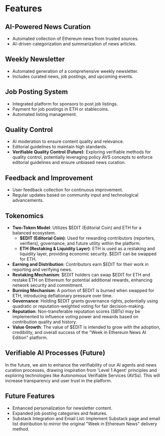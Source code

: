 # Features

## AI-Powered News Curation

- Automated collection of Ethereum news from trusted sources.
- AI-driven categorization and summarization of news articles.

## Weekly Newsletter

- Automated generation of a comprehensive weekly newsletter.
- Includes curated news, job postings, and upcoming events.

## Job Posting System

- Integrated platform for sponsors to post job listings.
- Payment for job postings in ETH or stablecoins.
- Automated listing management.

## Quality Control

- AI moderation to ensure content quality and relevance.
- Editorial guidelines to maintain high standards.
- **Verifiable Quality Control (Future)**:  Exploring verifiable methods for quality control, potentially leveraging policy AVS concepts to enforce editorial guidelines and ensure unbiased news curation.

## Feedback and Improvement

- User feedback collection for continuous improvement.
- Regular updates based on community input and technological advancements.

## Tokenomics

- **Two-Token Model**: Utilizes $EDIT (Editorial Coin) and ETH for a balanced ecosystem.
    - **$EDIT (Editorial Coin)**: Used for rewarding contributors (reporters, verifiers), governance, and future utility within the platform.
    - **ETH (Restaking & Liquidity Layer)**:  ETH is used as a restaking and liquidity layer, providing economic security. $EDIT can be swapped for ETH.
- **Earning and Distribution**: Contributors earn $EDIT for their work in reporting and verifying news.
- **Restaking Mechanism**: $EDIT holders can swap $EDIT for ETH and restake ETH on Ethereum for potential additional rewards, enhancing network security and commitment.
- **Burning Mechanism**: A portion of $EDIT is burned when swapped for ETH, introducing deflationary pressure over time.
- **Governance**: Holding $EDIT grants governance rights, potentially using quadratic or reputation-weighted voting for fair decision-making.
- **Reputation**: Non-transferable reputation scores (SBTs) may be implemented to influence voting power and rewards based on contribution quality and history.
- **Value Growth**: The value of $EDIT is intended to grow with the adoption, credibility, and overall success of the "Week in Ethereum News AI Edition" platform.

## Verifiable AI Processes (Future)

In the future, we aim to enhance the verifiability of our AI agents and news curation processes, drawing inspiration from 'Level 1 Agent' principles and exploring technologies like Autonomous Verifiable Services (AVSs). This will increase transparency and user trust in the platform.

## Future Features

- Enhanced personalization for newsletter content.
- Expanded job posting categories and features.
- Substack Integration and Email List: Implement Substack page and email list distribution to mirror the original "Week in Ethereum News" delivery method.
